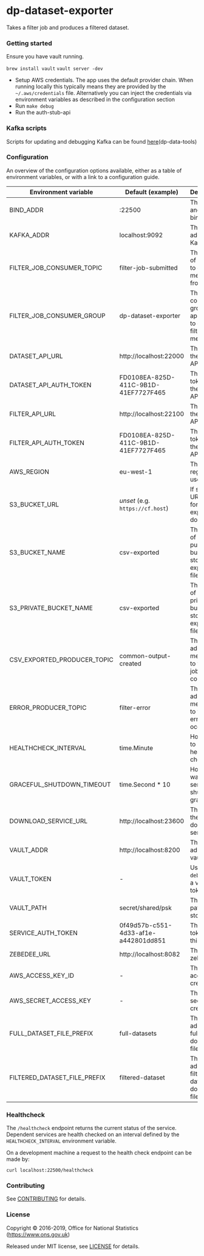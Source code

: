 dp-dataset-exporter
================

Takes a filter job and produces a filtered dataset.

### Getting started

Ensure you have vault running.

`brew install vault`
`vault server -dev`

* Setup AWS credentials. The app uses the default provider chain. When running locally this typically means they are provided by the `~/.aws/credentials` file.  Alternatively you can inject the credentials via environment variables as described in the configuration section
* Run `make debug`
* Run the auth-stub-api

### Kafka scripts

Scripts for updating and debugging Kafka can be found [here](https://github.com/ONSdigital/dp-data-tools)(dp-data-tools)

### Configuration

An overview of the configuration options available, either as a table of
environment variables, or with a link to a configuration guide.

| Environment variable        | Default (example)                    | Description
| --------------------------- | ------------------------------------ | -----------
| BIND_ADDR                   | :22500                               | The host and port to bind to
| KAFKA_ADDR                  | localhost:9092                       | The address of Kafka
| FILTER_JOB_CONSUMER_TOPIC   | filter-job-submitted                 | The name of the topic to consume messages from
| FILTER_JOB_CONSUMER_GROUP   | dp-dataset-exporter                  | The consumer group this application to consume filter job messages
| DATASET_API_URL             | http://localhost:22000               | The URL of the dataset API
| DATASET_API_AUTH_TOKEN      | FD0108EA-825D-411C-9B1D-41EF7727F465 | The auth token for the dataset API
| FILTER_API_URL              | http://localhost:22100               | The URL of the filter API
| FILTER_API_AUTH_TOKEN       | FD0108EA-825D-411C-9B1D-41EF7727F465 | The auth token for the filter API
| AWS_REGION                  | eu-west-1                            | The AWS region to use
| S3_BUCKET_URL               | _unset_     (e.g. `https://cf.host`) | If set, the URL prefix for public, exported downloads
| S3_BUCKET_NAME              | csv-exported                         | The name of the public S3 bucket to store exported files
| S3_PRIVATE_BUCKET_NAME      | csv-exported                         | The name of the private s3 bucket to store exported files
| CSV_EXPORTED_PRODUCER_TOPIC | common-output-created                | The topic to add messages to when a job is complete
| ERROR_PRODUCER_TOPIC        | filter-error                         | The topic to add messages to when an error occurs
| HEALTHCHECK_INTERVAL        | time.Minute                          | How often to run a health check
| GRACEFUL_SHUTDOWN_TIMEOUT   | time.Second * 10                     | How long to wait for the service to shutdown gracefully
| DOWNLOAD_SERVICE_URL        | http://localhost:23600               | The URL of the download service
| VAULT_ADDR                  | http://localhost:8200                | The address of vault
| VAULT_TOKEN                 | -                                    | Use `make debug` to set a vault token
| VAULT_PATH                  | secret/shared/psk                    | The vault path to store psks
| SERVICE_AUTH_TOKEN          | 0f49d57b-c551-4d33-af1e-a442801dd851 | The service token for this app
| ZEBEDEE_URL                 | http://localhost:8082                | The URL to zebedee
| AWS_ACCESS_KEY_ID           | -                                    | The AWS access key credential
| AWS_SECRET_ACCESS_KEY       | -                                    | The AWS secret key credential
| FULL_DATASET_FILE_PREFIX    | full-datasets                        | The prefix added to full dataset download files
| FILTERED_DATASET_FILE_PREFIX| filtered-dataset                     | The prefix added to filtered dataset download files

### Healthcheck

 The `/healthcheck` endpoint returns the current status of the service. Dependent services are health checked on an interval defined by the `HEALTHCHECK_INTERVAL` environment variable.

 On a development machine a request to the health check endpoint can be made by:

 `curl localhost:22500/healthcheck`

### Contributing

See [CONTRIBUTING](CONTRIBUTING.md) for details.

### License

Copyright © 2016-2019, Office for National Statistics (https://www.ons.gov.uk)

Released under MIT license, see [LICENSE](LICENSE.md) for details.

